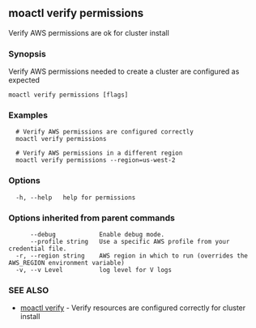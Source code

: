 ## moactl verify permissions

Verify AWS permissions are ok for cluster install

### Synopsis

Verify AWS permissions needed to create a cluster are configured as expected

```
moactl verify permissions [flags]
```

### Examples

```
  # Verify AWS permissions are configured correctly
  moactl verify permissions

  # Verify AWS permissions in a different region
  moactl verify permissions --region=us-west-2
```

### Options

```
  -h, --help   help for permissions
```

### Options inherited from parent commands

```
      --debug            Enable debug mode.
      --profile string   Use a specific AWS profile from your credential file.
  -r, --region string    AWS region in which to run (overrides the AWS_REGION environment variable)
  -v, --v Level          log level for V logs
```

### SEE ALSO

* [moactl verify](moactl_verify.md)	 - Verify resources are configured correctly for cluster install

